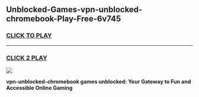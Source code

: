
## Unblocked-Games-vpn-unblocked-chromebook-Play-Free-6v745
<h3>
<a href="https://premium76.site?title=vpn-unblocked-chromebook&ref=23A">CLICK TO PLAY</a></h3>
<hr>

<h3>
<a href="https://premium76.site?title=vpn-unblocked-chromebook&ref=23A">CLICK 2 PLAY</a>
  
</h3>

<a href="https://premium76.site?title=vpn-unblocked-chromebook&ref=23A"><img src="https://clearcache.store/games.png"></a>


**vpn-unblocked-chromebook games unblocked: Your Gateway to Fun and Accessible Online Gaming**
